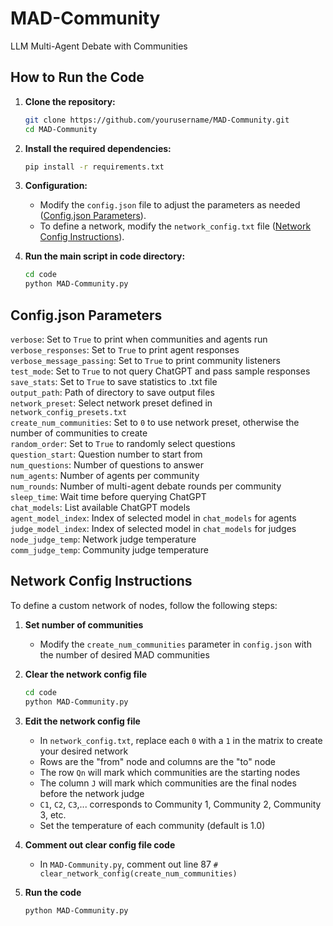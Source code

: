 # MAD-Community
 LLM Multi-Agent Debate with Communities

## How to Run the Code

1. **Clone the repository:**
    ```bash
    git clone https://github.com/yourusername/MAD-Community.git
    cd MAD-Community
    ```

2. **Install the required dependencies:**
    ```bash
    pip install -r requirements.txt
    ```

3. **Configuration:**
    - Modify the `config.json` file to adjust the parameters as needed ([Config.json Parameters](#configjson-parameters)).
    - To define a network, modify the `network_config.txt` file ([Network Config Instructions](#network-config-instructions)).

4. **Run the main script in code directory:**
    ```bash
    cd code
    python MAD-Community.py
    ```


## Config.json Parameters

`verbose`: Set to `True` to print when communities and agents run\
`verbose_responses`: Set to `True` to print agent responses\
`verbose_message_passing`: Set to `True` to print community listeners\
`test_mode`: Set to `True` to not query ChatGPT and pass sample responses\
`save_stats`: Set to `True` to save statistics to .txt file\
`output_path`: Path of directory to save output files\
`network_preset`: Select network preset defined in `network_config_presets.txt`\
`create_num_communities`: Set to `0` to use network preset, otherwise the number of communities to create\
`random_order`: Set to `True` to randomly select questions\
`question_start`: Question number to start from\
`num_questions`: Number of questions to answer\
`num_agents`: Number of agents per community\
`num_rounds`: Number of multi-agent debate rounds per community\
`sleep_time`: Wait time before querying ChatGPT\
`chat_models`: List available ChatGPT models\
`agent_model_index`: Index of selected model in `chat_models` for agents\
`judge_model_index`: Index of selected model in `chat_models` for judges\
`node_judge_temp`: Network judge temperature\
`comm_judge_temp`: Community judge temperature



## Network Config Instructions

To define a custom network of nodes, follow the following steps:

1. **Set number of communities**
    - Modify the `create_num_communities` parameter in `config.json` with the number of desired MAD communities

2. **Clear the network config file**
    ```bash
    cd code
    python MAD-Community.py
    ```

3. **Edit the network config file**
    - In `network_config.txt`, replace each `0` with a `1` in the matrix to create your desired network
    - Rows are the "from" node and columns are the "to" node
    - The row `Qn` will mark which communities are the starting nodes
    - The column `J` will mark which communities are the final nodes before the network judge
    - `C1`, `C2`, `C3`,... corresponds to Community 1, Community 2, Community 3, etc.
    - Set the temperature of each community (default is 1.0)

4. **Comment out clear config file code**
    - In `MAD-Community.py`, comment out line 87 `# clear_network_config(create_num_communities)`

5. **Run the code**
    ```bash
    python MAD-Community.py
    ```